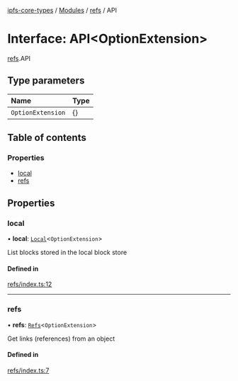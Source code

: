 [ipfs-core-types](../README.md) / [Modules](../modules.md) / [refs](../modules/refs.md) / API

# Interface: API<OptionExtension\>

[refs](../modules/refs.md).API

## Type parameters

| Name | Type |
| :------ | :------ |
| `OptionExtension` | {} |

## Table of contents

### Properties

- [local](refs.API.md#local)
- [refs](refs.API.md#refs)

## Properties

### local

• **local**: [`Local`](refs.Local.md)<`OptionExtension`\>

List blocks stored in the local block store

#### Defined in

[refs/index.ts:12](https://github.com/ipfs/js-ipfs/blob/1655368d/packages/ipfs-core-types/src/refs/index.ts#L12)

___

### refs

• **refs**: [`Refs`](refs.Refs.md)<`OptionExtension`\>

Get links (references) from an object

#### Defined in

[refs/index.ts:7](https://github.com/ipfs/js-ipfs/blob/1655368d/packages/ipfs-core-types/src/refs/index.ts#L7)
